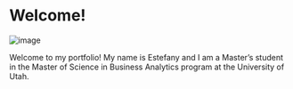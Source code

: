 # Welcome!

![image](https://github.com/MAESALVA/project/assets/158231682/1a582800-5b5d-49e0-84e7-9cab0f1c2ef4)

Welcome to my portfolio! My name is Estefany and I am a Master’s student in the Master of Science in Business Analytics program at the University of Utah.
